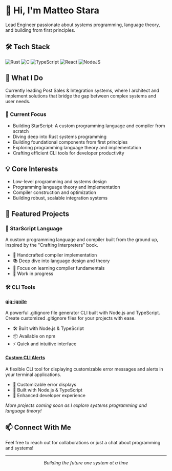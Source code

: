 # 👋 Hi, I'm Matteo Stara

Lead Engineer passionate about systems programming, language theory, and building from first principles.

## 🛠 Tech Stack

![Rust](https://img.shields.io/badge/rust-%23000000.svg?style=for-the-badge&logo=rust&logoColor=white)
![C](https://img.shields.io/badge/C-%2300599C.svg?style=for-the-badge&logo=c&logoColor=white)
![TypeScript](https://img.shields.io/badge/typescript-%23007ACC.svg?style=for-the-badge&logo=typescript&logoColor=white)
![React](https://img.shields.io/badge/react-%2320232a.svg?style=for-the-badge&logo=react&logoColor=%2361DAFB)
![NodeJS](https://img.shields.io/badge/node.js-6DA55F?style=for-the-badge&logo=node.js&logoColor=white)

## 🚀 What I Do

Currently leading Post Sales & Integration systems, where I architect and implement solutions that bridge the gap between complex systems and user needs.

### 🎯 Current Focus

- Building StarScript: A custom programming language and compiler from scratch
- Diving deep into Rust systems programming
- Building foundational components from first principles
- Exploring programming language theory and implementation
- Crafting efficient CLI tools for developer productivity

## 💡 Core Interests

- Low-level programming and systems design
- Programming language theory and implementation
- Compiler construction and optimization
- Building robust, scalable integration systems

## 🔧 Featured Projects

### 🌟 StarScript Language
A custom programming language and compiler built from the ground up, inspired by the "Crafting Interpreters" book.
- 🔨 Handcrafted compiler implementation
- 📚 Deep dive into language design and theory
- 🎯 Focus on learning compiler fundamentals
- 🚧 Work in progress

### 🛠️ CLI Tools

#### [gig-ignite](https://www.npmjs.com/package/gig-ignite)
A powerful .gitignore file generator CLI built with Node.js and TypeScript. Create customized .gitignore files for your projects with ease.
- 🛠️ Built with Node.js & TypeScript
- 📦 Available on npm
- ⚡ Quick and intuitive interface

#### [Custom CLI Alerts](https://www.npmjs.com/package/custom-cli-alerts)
A flexible CLI tool for displaying customizable error messages and alerts in your terminal applications.
- 🎨 Customizable error displays
- 🔧 Built with Node.js & TypeScript
- 🚀 Enhanced developer experience

*More projects coming soon as I explore systems programming and language theory!*

## 📫 Connect With Me

Feel free to reach out for collaborations or just a chat about programming and systems!

---

<p align="center">
<i>Building the future one system at a time</i>
</p>
